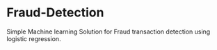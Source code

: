 # Fraud-Detection
Simple Machine learning Solution for Fraud transaction detection using logistic regression. 
